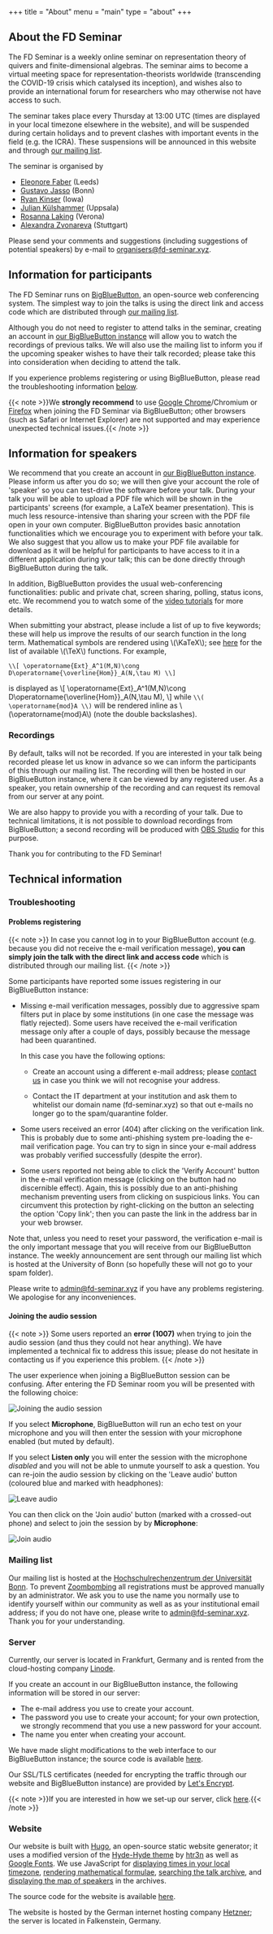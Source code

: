 +++
title = "About"
menu = "main"
type = "about"
+++

## About the FD Seminar

The FD Seminar is a weekly online seminar on representation theory of quivers and finite-dimensional algebras. The seminar aims to become a virtual meeting space for representation-theorists worldwide (transcending the COVID-19 crisis which catalysed its inception), and wishes also to provide an international forum for researchers who may otherwise not have access to such. 

The seminar takes place every Thursday at 13:00 UTC (times are displayed in your local timezone elsewhere in the website), and will be suspended during certain holidays and to prevent clashes with important events in the field (e.g. the ICRA). These suspensions will be announced in this website and through [our mailing list](https://listen.uni-bonn.de/wws/info/fd-seminar).

The seminar is organised by

- [Eleonore Faber](http://www1.maths.leeds.ac.uk/~pmtemf/) (Leeds)
- [Gustavo Jasso](http://www.math.uni-bonn.de/people/gjasso/) (Bonn)
- [Ryan Kinser](https://homepage.math.uiowa.edu/~rkinser/) (Iowa)
- [Julian Külshammer](https://katalog.uu.se/profile/?id=N18-1115) (Uppsala)
- [Rosanna Laking](http://profs.scienze.univr.it/laking/) (Verona)
- [Alexandra Zvonareva](https://www.iaz.uni-stuttgart.de/institut/team/Zvonareva-00001/) (Stuttgart)

Please send your comments and suggestions (including suggestions of potential speakers) by e-mail to [organisers@fd-seminar.xyz](mailto:organisers@fd-seminar.xyz).

## Information for participants

The FD Seminar runs on [BigBlueButton](https://bigbluebutton.org/), an open-source web conferencing system.  The simplest way to join the talks is using the direct link and access code which are distributed through [our mailing list](https://listen.uni-bonn.de/wws/info/fd-seminar).

Although you do not need to register to attend talks in the seminar, creating an account in [our BigBlueButton instance](https://bbb.fd-seminar.xyz) will allow you to watch the recordings of previous talks. We will also use the mailing list to inform you if the upcoming speaker wishes to have their talk recorded; please take this into consideration when deciding to attend the talk.

If you experience problems registering or using BigBlueButton, please read the troubleshooting information [below](/about/#troubleshooting).

{{< note >}}We **strongly recommend** to use [Google Chrome](https://www.google.com/chrome/)/Chromium or [Firefox](https://www.mozilla.org/en-US/firefox/new/) when joining the FD Seminar via BigBlueButton; other browsers (such as Safari or Internet Explorer) are not supported and may experience unexpected technical issues.{{< /note >}}

## Information for speakers

We recommend that you create an account in [our BigBlueButton instance](https://bbb.fd-seminar.xyz). Please inform us after you do so; we will then give your account the role of 'speaker' so you can test-drive the software before your talk. During your talk you will be able to upload a PDF file which will be shown in the participants' screens (for example, a LaTeX beamer presentation). This is much less resource-intensive than sharing your screen with the PDF file open in your own computer. BigBlueButton provides basic annotation functionalities which we encourage you to experiment with before your talk. We also suggest that you allow us to make your PDF file available for download as it will be helpful for participants to have access to it in a different application during your talk; this can be done directly through BigBlueButton during the talk.

In addition, BigBlueButton provides the usual web-conferencing functionalities: public and private chat, screen sharing, polling, status icons, etc. We recommend you to watch some of the [video tutorials](https://bigbluebutton.org/html5/) for more details.

When submitting your abstract, please include a list of up to five keywords; these will help us improve the results of our search function in the long term. Mathematical symbols are rendered using \\(\KaTeX\\); see [here](https://katex.org/docs/supported.html) for the list of available \\(\TeX\\) functions. For example,
```
\\[ \operatorname{Ext}_A^1(M,N)\cong D\operatorname{\overline{Hom}}_A(N,\tau M) \\]
```
is displayed as \\[ \operatorname{Ext}_A^1(M,N)\cong D\operatorname{\overline{Hom}}_A(N,\tau M), \\]
while `\\( \operatorname{mod}A \\)` will be rendered inline as \\(\operatorname{mod}A\\) (note the double backslashes).
### Recordings 

By default, talks will not be recorded. If you are interested in your talk being recorded please let us know in advance so we can inform the participants of this through our mailing list. The recording will then be hosted in our BigBlueButton instance, where it can be viewed by any registered user. As a speaker, you retain ownership of the recording and can request its removal from our server at any point.

We are also happy to provide you with a recording of your talk. Due to technical limitations, it is not possible to download recordings from BigBlueButton; a second recording will be produced with [OBS Studio](https://obsproject.com/) for this purpose.

Thank you for contributing to the FD Seminar!

## Technical information

### Troubleshooting

#### Problems registering

{{< note >}}
In case you cannot log in to your BigBlueButton account (e.g. because you did not receive the e-mail verification message), **you can simply join the talk with the direct link and access code** which is distributed through our mailing list.
{{< /note >}}

Some participants have reported some issues registering in our BigBlueButton instance:

* Missing e-mail verification messages, possibly due to aggressive spam filters put in place by some institutions (in one case the message was flatly rejected). Some users have received the e-mail verification message only after a couple of days, possibly because the message had been quarantined.

  In this case you have the following options:
  
  * Create an account using a different e-mail address; please [contact us](mailto:admin@fd-seminar.xyz) in case you think we will not recognise your address. 
  
  * Contact the IT department at your institution and ask them to whitelist our domain name (fd-seminar.xyz) so that out e-mails no longer go to the spam/quarantine folder.

* Some users received an error (404) after clicking on the verification link. This is probably due to some anti-phishing system pre-loading the e-mail verification page. You can try to sign in since your e-mail address was probably verified successfully (despite the error).

* Some users reported not being able to click the 'Verify Account' button in the e-mail verification message (clicking on the button had no discernible effect). Again, this is possibly due to an anti-phishing mechanism preventing users from clicking on suspicious links. You can circumvent this protection by right-clicking on the button an selecting the option 'Copy link'; then you can paste the link in the address bar in your web browser.

Note that, unless you need to reset your password, the verification e-mail is the only important message that you will receive from our BigBlueButton instance. The weekly announcement are sent through our mailing list which is hosted at the University of Bonn (so hopefully these will not go to your spam folder).

Please write to [admin@fd-seminar.xyz](mailto:admin@fd-seminar.xyz) if you have any problems registering. We apologise for any inconveniences.

#### Joining the audio session

{{< note >}}
Some users reported an **error (1007)** when trying to join the audio session (and thus they could not hear anything). We have implemented a technical fix to address this issue; please do not hesitate in contacting us if you experience this problem.
{{< /note >}}

The user experience when joining a BigBlueButton session can be confusing. After entering the FD Seminar room you will be presented with the following choice:

![Joining the audio session](/img/joining_the_audio_session.png)

If you select **Microphone**, BigBlueButton will run an echo test on your microphone and you will then enter the session with your microphone enabled (but muted by default).

If you select **Listen only** you will enter the session with the microphone _disabled_ and you will not be able to unmute yourself to ask a question. You can re-join the audio session by clicking on the 'Leave audio' button (coloured blue and marked with headphones):

![Leave audio](/img/leave_audio.png)

You can then click on the 'Join audio' button (marked with a crossed-out phone) and select to join the session by by **Microphone**:

![Join audio](/img/join_audio.png)

### Mailing list

Our mailing list is hosted at the [Hochschulrechenzentrum der Universität Bonn](http://www.hrz.uni-bonn.de/). To prevent [Zoombombing](https://en.wikipedia.org/wiki/Zoombombing) all registrations must be approved manually by an administrator. We ask you to use the name you normally use to identify yourself within our community as well as as your institutional email address; if you do not have one, please write to [admin@fd-seminar.xyz](mailto:admin@fd-seminar.xyz). Thank you for your understanding.

### Server

Currently, our server is located in Frankfurt, Germany and is rented from the cloud-hosting company [Linode](https://www.linode.com/).

 If you create an account in our BigBlueButton instance, the following information will be stored in our server:

* The e-mail address you use to create your account.
* The password you use to create your account; for your own protection, we strongly recommend that you use a new password for your account.
* The name you enter when creating your account.

We have made slight modifications to the web interface to our BigBlueButton instance; the source code is available [here](https://git.sr.ht/~gjasso/fd-seminar-greenlight).

Our SSL/TLS certificates (needed for encrypting the traffic through our website and BigBlueButton instance) are provided by [Let's Encrypt](https://letsencrypt.org).

{{< note >}}If you are interested in how we set-up our server, click [here](/diy).{{< /note >}}

### Website

Our website is built with [Hugo](https://gohugo.io/), an open-source static website generator; it uses a modified version of the [Hyde-Hyde theme](https://themes.gohugo.io/hyde-hyde/) by [htr3n](https://htr3n.github.io/) as well as [Google Fonts](https://fonts.google.com/). We use JavaScript for [displaying times in your local timezone](https://momentjs.com/), [rendering mathematical formulae](https://katex.org/), [searching the talk archive](https://fusejs.io/), and [displaying the map of speakers](https://leafletjs.com/) in the archives.

The source code for the website is available [here](https://git.sr.ht/~gjasso/fd-seminar-www).

The website is hosted by the German internet hosting company [Hetzner](https://www.hetzner.com/); the server is located in Falkenstein, Germany.
